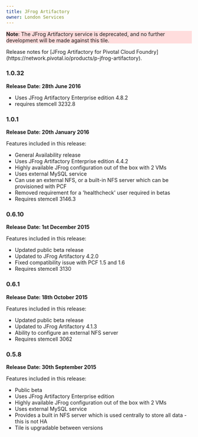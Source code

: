 ```yaml
---
title: JFrog Artifactory
owner: London Services
---
```


<style>
    .note.warning {
        background-color: #fdd;
        border-color: #fbb
    }

    .note.warning:before {
        color: #f99;
     }
</style>

<p class="note warning"><strong>Note</strong>: The JFrog Artifactory service is deprecated, and no further development will be made against this tile.</p>
Release notes for [JFrog Artifactory for Pivotal Cloud Foundry](https://network.pivotal.io/products/p-jfrog-artifactory).

### 1.0.32
**Release Date: 28th June 2016**

* Uses JFrog Artifactory Enterprise edition 4.8.2
* requires stemcell 3232.8

### 1.0.1
**Release Date: 20th January 2016**

Features included in this release:

* General Availability release
* Uses JFrog Artifactory Enterprise edition 4.4.2
* Highly available JFrog configuration out of the box with 2 VMs
* Uses external MySQL service
* Can use an external NFS, or a built-in NFS server which can be provisioned with PCF
* Removed requirement for a 'healthcheck' user required in betas
* Requires stemcell 3146.3

### 0.6.10
**Release Date: 1st December 2015**

Features included in this release:

* Updated public beta release
* Updated to JFrog Artifactory 4.2.0
* Fixed compatibility issue with PCF 1.5 and 1.6
* Requires stemcell 3130

### 0.6.1
**Release Date: 18th October 2015**

Features included in this release:

* Updated public beta release
* Updated to JFrog Artifactory 4.1.3
* Ability to configure an external NFS server
* Requires stemcell 3062

### 0.5.8
**Release Date: 30th September 2015**

Features included in this release:

* Public beta
* Uses JFrog Artifactory Enterprise edition
* Highly available JFrog configuration out of the box with 2 VMs
* Uses external MySQL service
* Provides a built in NFS server which is used centrally to store all data - this is not HA
* Tile is upgradable between versions
